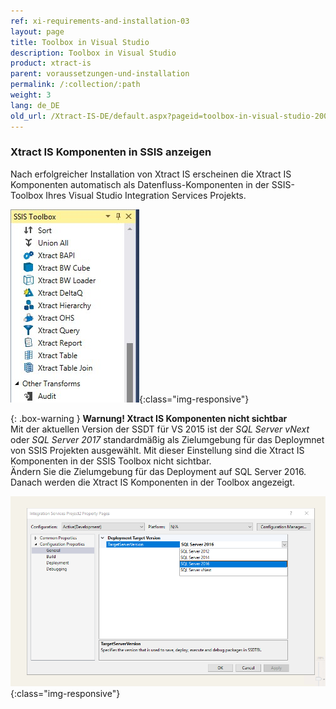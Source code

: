 ```yaml
---
ref: xi-requirements-and-installation-03
layout: page
title: Toolbox in Visual Studio
description: Toolbox in Visual Studio
product: xtract-is
parent: voraussetzungen-und-installation
permalink: /:collection/:path
weight: 3
lang: de_DE
old_url: /Xtract-IS-DE/default.aspx?pageid=toolbox-in-visual-studio-2005
---
```

### Xtract IS Komponenten in SSIS anzeigen
Nach erfolgreicher Installation von Xtract IS erscheinen die Xtract IS Komponenten automatisch als Datenfluss-Komponenten in der SSIS-Toolbox Ihres Visual Studio Integration Services Projekts.

![XIS_SSIS_Toolbox](/img/content/XIS_SSIS_Toolbox.jpg){:class="img-responsive"} <br>

{: .box-warning }
**Warnung! Xtract IS Komponenten nicht sichtbar**<br> Mit der aktuellen Version der SSDT für VS 2015 ist der *SQL Server vNext* oder *SQL Server 2017* standardmäßig als Zielumgebung für das Deploymnet von SSIS Projekten ausgewählt. Mit dieser Einstellung sind die Xtract IS Komponenten in der SSIS Toolbox nicht sichtbar. <br> Ändern Sie die Zielumgebung für das Deployment auf SQL Server 2016. Danach werden die Xtract IS Komponenten in der Toolbox angezeigt.

![XIS_deployment_target_version_vNext](/img/content/XIS_deployment_target_version_vNext.png){:class="img-responsive"}



